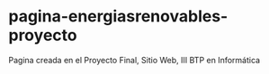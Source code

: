 # pagina-energiasrenovables-proyecto
Pagina creada en el Proyecto Final, Sitio Web, III BTP en Informática 
